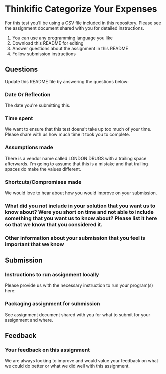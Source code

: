 # Thinkific Categorize Your Expenses

For this test you’ll be using a CSV file included in this repository. 
Please see the assignment document shared with you for detailed instructions.

 1. You can use any programming language you like
 2. Download this README for editing
 3. Answer questions about the assignment in this README
 4. Follow submission instructions

## Questions
Update this README file by answering the questions below:

### Date Or Reflection
The date you're submitting this.

### Time spent
We want to ensure that this test doens't take up too much of your time.
Please share with us how much time it took you to complete.

### Assumptions made
There is a vendor name called LONDON DRUGS with a trailing space afterwards. I'm going to assume that this is a mistake and that trailing spaces do make the values different.

### Shortcuts/Compromises made
We would love to hear about how you would improve on your submission.

### What did you not include in your solution that you want us to know about? Were you short on time and not able to include something that you want us to know about? Please list it here so that we know that you considered it.

### Other information about your submission that you feel is important that we know

## Submission

### Instructions to run assignment locally
Please provide us with the necessary instruction to run your program(s) here:

### Packaging assignment for submission
See assignment document shared with you for what to submit for your assignment and where.

## Feedback

### Your feedback on this assignment
We are always looking to improve and would value your feedback on what we could do better or what we did well with this assignment.
